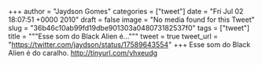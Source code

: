 
+++
author = "Jaydson Gomes"
categories = ["tweet"]
date = "Fri Jul 02 18:07:51 +0000 2010"
draft = false
image = "No media found for this Tweet"
slug = "36b46c10ab99fd19dbe901303a048073182537f0"
tags = ["tweet"]
title = """Esse som do Black Alien é..."""
tweet = true
tweet_url = "https://twitter.com/jaydson/status/17589643554"
+++
Esse som do Black Alien é do caralho. http://tinyurl.com/yhxeudg
